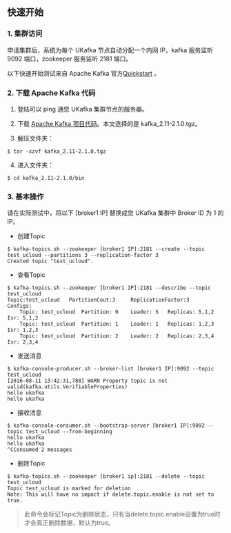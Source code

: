 ## 快速开始

### 1. 集群访问

申请集群后，系统为每个 UKafka 节点自动分配一个内网 IP。kafka 服务监听 9092 端口，zookeeper 服务监听 2181 端口。

以下快速开始测试来自 Apache Kafka 官方[Quickstart](https://kafka.apache.org/quickstart) 。

### 2. 下载 Apache Kafka 代码

1. 登陆可以 ping 通您 UKafka 集群节点的服务器。

2. 下载 [Apache Kafka 项目代码](https://www.apache.org/dyn/closer.cgi?path=/kafka/2.1.0/kafka_2.11-2.1.0.tgz)。本文选择的是 kafka\_2.11-2.1.0.tgz。

3. 解压文件夹：

```
$ tar -xzvf kafka_2.11-2.1.0.tgz
```

4. 进入文件夹：

```
$ cd kafka_2.11-2.1.0/bin
```

### 3. 基本操作

请在实际测试中，将以下 \[broker1 IP\] 替换成您 UKafka 集群中 Broker ID 为 1 的 IP。

- 创建Topic

```
$ kafka-topics.sh --zookeeper [broker1 IP]:2181 --create --topic test_ucloud --partitions 3 --replication-factor 3
Created topic "test_ucloud".
```

- 查看Topic

```
$ kafka-topics.sh --zookeeper [broker1 IP]:2181 --describe --topic test_ucloud
Topic:test_ucloud   PartitionCout:3     ReplicationFactor:3    Configs:
    Topic: test_ucloud  Partition: 0    Leader: 5   Replicas: 5,1,2 Isr: 5,1,2
    Topic: test_ucloud  Partition: 1    Leader: 1   Replicas: 1,2,3 Isr: 1,2,3
    Topic: test_ucloud  Partition: 2    Leader: 2   Replicas: 2,3,4 Isr: 2,3,4
```

- 发送消息

```
$ kafka-console-producer.sh --broker-list [broker1 IP]:9092 --topic test_ucloud
[2016-08-11 13:42:31,788] WARN Property topic is not valid(kafka.utils.VerifiableProperties)
hello ukafka
hello ukafka
```

- 接收消息

```
$ kafka-console-consumer.sh --bootstrap-server [broker1 IP]:9092 --topic test_ucloud --from-beginning
hello ukafka
hello ukafka
^CConsumed 2 messages
```

- 删除Topic

```
$ kafka-topics.sh --zookeeper [broker1 ip]:2181 --delete --topic test_ucloud
Topic test_ucloud is marked for deletion
Note: This will have no impact if delete.topic.enable is not set to true.
```

> 此命令会标记Topic为删除状态，只有当delete.topic.enable设置为true时才会真正删除数据，默认为true。
